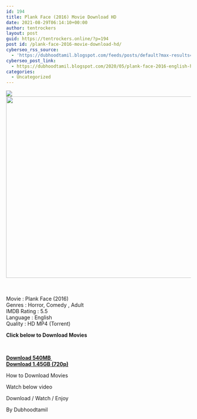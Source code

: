 ```yaml
---
id: 194
title: Plank Face (2016) Movie Download HD
date: 2021-08-29T06:14:10+00:00
author: tentrockers
layout: post
guid: https://tentrockers.online/?p=194
post id: /plank-face-2016-movie-download-hd/
cyberseo_rss_source:
  - 'https://dubhoodtamil.blogspot.com/feeds/posts/default?max-results=150&start-index=301'
cyberseo_post_link:
  - https://dubhoodtamil.blogspot.com/2020/05/plank-face-2016-english-hd.html
categories:
  - Uncategorized
---
```

<div class="media_block">
  <img src="https://1.bp.blogspot.com/-KNZ-qjxNewE/XsusFvrWr2I/AAAAAAAABPs/BTxLoPr8dP8cPkdmMfVed0jH15Ew5MKvQCNcBGAsYHQ/s72-c/images%2B%252857%2529-01.jpeg" class="media_thumbnail" />
</div>

<div class="separator">
  <a href="https://1.bp.blogspot.com/-KNZ-qjxNewE/XsusFvrWr2I/AAAAAAAABPs/BTxLoPr8dP8cPkdmMfVed0jH15Ew5MKvQCNcBGAsYHQ/s1600/images%2B%252857%2529-01.jpeg" imageanchor="1"><img loading="lazy" border="0" data-original-height="358" data-original-width="463" height="494" src="https://1.bp.blogspot.com/-KNZ-qjxNewE/XsusFvrWr2I/AAAAAAAABPs/BTxLoPr8dP8cPkdmMfVed0jH15Ew5MKvQCNcBGAsYHQ/s640/images%2B%252857%2529-01.jpeg" width="640" /></a>
</div>

<span><br /></span>  
<span>Movie : Plank Face (2016)</span>  
<span>Genres : Horror, Comedy , Adult</span>  
<span>IMDB Rating : 5.5</span>  
<span>Language : English</span>  
<span>Quality : HD MP4 (Torrent)</span>

**<span>Click below to Download Movies</span>**

**<span><br /></span>**  


<div>
  <b><span><a href="https://oncehelp.com/Plank-Face-Download-540MB" target="_blank" rel="noopener">Download 540MB&nbsp;</a></span></b>
</div>

<div>
  <b><span><a href="https://oncehelp.com/Plank-Face-Download-145GB" target="_blank" rel="noopener">Download 1.45GB (720p)</a></span></b>
</div>

How to Download Movies

Watch below video



Download / Watch / Enjoy

By Dubhoodtamil